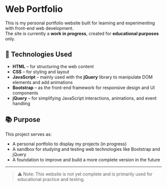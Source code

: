 # Web Portfolio

This is my personal portfolio website built for learning and experimenting with front-end web development.  
The site is currently a **work in progress**, created for **educational purposes** only.

## 🔧 Technologies Used

- **HTML** – for structuring the web content
- **CSS** – for styling and layout
- **JavaScript** – mainly used with the **jQuery** library to manipulate DOM elements and add animations
- **Bootstrap** – as the front-end framework for responsive design and UI components
- **jQuery** – for simplifying JavaScript interactions, animations, and event handling

## 📚 Purpose

This project serves as:

- A personal portfolio to display my projects (in progress)
- A sandbox for studying and testing web technologies like Bootstrap and jQuery
- A foundation to improve and build a more complete version in the future

---

> ⚠️ Note: This website is not yet complete and is primarily used for educational practice and testing.
